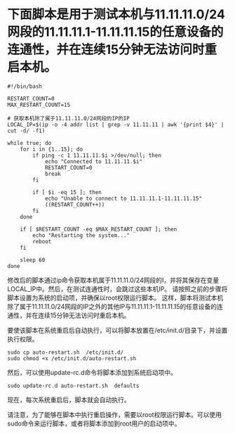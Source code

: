 # 下面脚本是用于测试本机与11.11.11.0/24网段的11.11.11.1-11.11.11.15的任意设备的连通性，并在连续15分钟无法访问时重启本机。
``` shell
#!/bin/bash

RESTART_COUNT=0
MAX_RESTART_COUNT=15

# 获取本机除了属于11.11.11.0/24网段的IP的IP
LOCAL_IP=$(ip -o -4 addr list | grep -v 11.11.11 | awk '{print $4}' | cut -d/ -f1)

while true; do
    for i in {1..15}; do
        if ping -c 1 11.11.11.$i >/dev/null; then
            echo "Connected to 11.11.11.$i"
            RESTART_COUNT=0
            break
        fi

        if [ $i -eq 15 ]; then
            echo "Unable to connect to 11.11.11.1-11.11.11.15"
            ((RESTART_COUNT++))
        fi
    done

    if [ $RESTART_COUNT -eq $MAX_RESTART_COUNT ]; then
        echo "Restarting the system..."
        reboot
    fi

    sleep 60
done

```
修改后的脚本通过ip命令获取本机属于11.11.11.0/24网段的I，并将其保存在变量LOCAL_IP中。然后，在测试连通性时，会跳过这些本机IP。
请按照之前的步骤将脚本设置为系统的启动项，并确保以root权限运行脚本。
这样，脚本将测试本机除了属于11.11.11.0/24网段的IP之外的其他IP与11.11.11.1-11.11.11.15的任意设备的连通性，并在连续15分钟无法访问时重启本机。

要使该脚本在系统重启后自动执行，可以将脚本放置在/etc/init.d/目录下，并设置执行权限。

``` shell
sudo cp auto-restart.sh  /etc/init.d/
sudo chmod +x /etc/init.d/auto-restart.sh 
```

然后，可以使用update-rc.d命令将脚本添加到系统启动项中。

``` shell
sudo update-rc.d auto-restart.sh  defaults
```
现在，每次系统重启后，脚本就会自动执行。


请注意，为了能够在脚本中执行重启操作，需要以root权限运行脚本。可以使用sudo命令来运行脚本，或者将脚本添加到root用户的启动项中。

